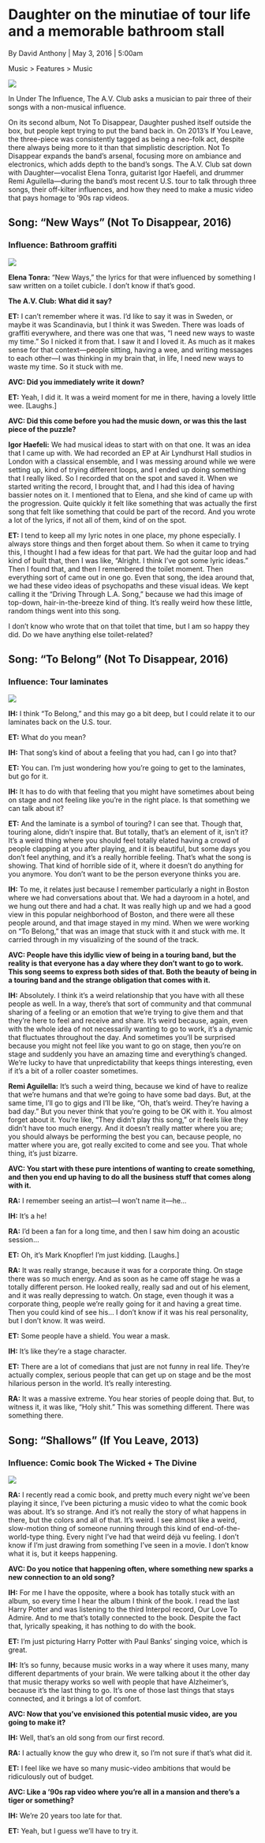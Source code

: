 # Daughter on the minutiae of tour life and a memorable bathroom stall

By David Anthony  |  May 3, 2016 | 5:00am

Music > Features > Music  

<img src="https://i.ytimg.com/vi/LZa5KKfqHtA/maxresdefault.jpg">

In Under The Influence, The A.V. Club asks a musician to pair three of their songs with a non-musical influence.

On its second album, Not To Disappear, Daughter pushed itself outside the box, but people kept trying to put the band back in. On 2013’s If You Leave, the three-piece was consistently tagged as being a neo-folk act, despite there always being more to it than that simplistic description. Not To Disappear expands the band’s arsenal, focusing more on ambiance and electronics, which adds depth to the band’s songs. The A.V. Club sat down with Daughter—vocalist Elena Tonra, guitarist Igor Haefeli, and drummer Remi Aguilella—during the band’s most recent U.S. tour to talk through three songs, their off-kilter influences, and how they need to make a music video that pays homage to ’90s rap videos. 

## Song: “New Ways” (Not To Disappear, 2016)
### Influence: Bathroom graffiti

[<img src="https://i.ytimg.com/vi/LZa5KKfqHtA/maxresdefault.jpg">](https://www.youtube.com/watch?v=LZa5KKfqHtA)

**Elena Tonra:** “New Ways,” the lyrics for that were influenced by something I saw written on a toilet cubicle. I don’t know if that’s good. 

**The A.V. Club: What did it say?**

**ET:** I can’t remember where it was. I’d like to say it was in Sweden, or maybe it was Scandinavia, but I think it was Sweden. There was loads of graffiti everywhere, and there was one that was, “I need new ways to waste my time.” So I nicked it from that. I saw it and I loved it. As much as it makes sense for that context—people sitting, having a wee, and writing messages to each other—I was thinking in my brain that, in life, I need new ways to waste my time. So it stuck with me.

**AVC: Did you immediately write it down?**

**ET:** Yeah, I did it. It was a weird moment for me in there, having a lovely little wee. [Laughs.]

**AVC: Did this come before you had the music down, or was this the last piece of the puzzle?**

**Igor Haefeli:** We had musical ideas to start with on that one. It was an idea that I came up with. We had recorded an EP at Air Lyndhurst Hall studios in London with a classical ensemble, and I was messing around while we were setting up, kind of trying different loops, and I ended up doing something that I really liked. So I recorded that on the spot and saved it. When we started writing the record, I brought that, and I had this idea of having bassier notes on it. I mentioned that to Elena, and she kind of came up with the progression. Quite quickly it felt like something that was actually the first song that felt like something that could be part of the record. And you wrote a lot of the lyrics, if not all of them, kind of on the spot.

**ET:** I tend to keep all my lyric notes in one place, my phone especially. I always store things and then forget about them. So when it came to trying this, I thought I had a few ideas for that part. We had the guitar loop and had kind of built that, then I was like, “Alright. I think I’ve got some lyric ideas.” Then I found that, and then I remembered the toilet moment. Then everything sort of came out in one go. Even that song, the idea around that, we had these video ideas of psychopaths and these visual ideas. We kept calling it the “Driving Through L.A. Song,” because we had this image of top-down, hair-in-the-breeze kind of thing. It’s really weird how these little, random things went into this song.

I don’t know who wrote that on that toilet that time, but I am so happy they did. Do we have anything else toilet-related?

## Song: “To Belong” (Not To Disappear, 2016)
### Influence: Tour laminates

[<img src="https://i.ytimg.com/vi/8gcFQnR_LB8/hqdefault.jpg">](https://www.youtube.com/watch?v=8gcFQnR_LB8)

**IH:** I think “To Belong,” and this may go a bit deep, but I could relate it to our laminates back on the U.S. tour.

**ET:** What do you mean?

**IH:** That song’s kind of about a feeling that you had, can I go into that?

**ET:** You can. I’m just wondering how you’re going to get to the laminates, but go for it.

**IH:** It has to do with that feeling that you might have sometimes about being on stage and not feeling like you’re in the right place. Is that something we can talk about it?

**ET:** And the laminate is a symbol of touring? I can see that. Though that, touring alone, didn’t inspire that. But totally, that’s an element of it, isn’t it? It’s a weird thing where you should feel totally elated having a crowd of people clapping at you after playing, and it is beautiful, but some days you don’t feel anything, and it’s a really horrible feeling. That’s what the song is showing. That kind of horrible side of it, where it doesn’t do anything for you anymore. You don’t want to be the person everyone thinks you are.

**IH:** To me, it relates just because I remember particularly a night in Boston where we had conversations about that. We had a dayroom in a hotel, and we hung out there and had a chat. It was really high up and we had a good view in this popular neighborhood of Boston, and there were all these people around, and that image stayed in my mind. When we were working on “To Belong,” that was an image that stuck with it and stuck with me. It carried through in my visualizing of the sound of the track.

**AVC: People have this idyllic view of being in a touring band, but the reality is that everyone has a day where they don’t want to go to work. This song seems to express both sides of that. Both the beauty of being in a touring band and the strange obligation that comes with it.**

**IH:** Absolutely. I think it’s a weird relationship that you have with all these people as well. In a way, there’s that sort of community and that communal sharing of a feeling or an emotion that we’re trying to give them and that they’re here to feel and receive and share. It’s weird because, again, even with the whole idea of not necessarily wanting to go to work, it’s a dynamic that fluctuates throughout the day. And sometimes you’ll be surprised because you might not feel like you want to go on stage, then you’re on stage and suddenly you have an amazing time and everything’s changed. We’re lucky to have that unpredictability that keeps things interesting, even if it’s a bit of a roller coaster sometimes.

**Remi Aguilella:** It’s such a weird thing, because we kind of have to realize that we’re humans and that we’re going to have some bad days. But, at the same time, I’ll go to gigs and I’ll be like, “Oh, that’s weird. They’re having a bad day.” But you never think that you’re going to be OK with it. You almost forget about it. You’re like, “They didn’t play this song,” or it feels like they didn’t have too much energy. And it doesn’t really matter where you are; you should always be performing the best you can, because people, no matter where you are, got really excited to come and see you. That whole thing, it’s just bizarre.

**AVC: You start with these pure intentions of wanting to create something, and then you end up having to do all the business stuff that comes along with it.**

**RA:** I remember seeing an artist—I won’t name it—he…

**IH:** It’s a he!

**RA:** I’d been a fan for a long time, and then I saw him doing an acoustic session…

**ET:** Oh, it’s Mark Knopfler! I’m just kidding. [Laughs.]

**RA:** It was really strange, because it was for a corporate thing. On stage there was so much energy. And as soon as he came off stage he was a totally different person. He looked really, really sad and out of his element, and it was really depressing to watch. On stage, even though it was a corporate thing, people we’re really going for it and having a great time. Then you could kind of see his… I don’t know if it was his real personality, but I don’t know. It was weird.

**ET:** Some people have a shield. You wear a mask.

**IH:** It’s like they’re a stage character.

**ET:** There are a lot of comedians that just are not funny in real life. They’re actually complex, serious people that can get up on stage and be the most hilarious person in the world. It’s really interesting.

**RA:** It was a massive extreme. You hear stories of people doing that. But, to witness it, it was like, “Holy shit.” This was something different. There was something there. 

## Song: “Shallows” (If You Leave, 2013)
### Influence: Comic book The Wicked + The Divine

[<img src="https://i.ytimg.com/vi/qPK67Px8sR8/maxresdefault.jpg">](https://www.youtube.com/watch?v=qPK67Px8sR8)

**RA:** I recently read a comic book, and pretty much every night we’ve been playing it since, I’ve been picturing a music video to what the comic book was about. It’s so strange. And it’s not really the story of what happens in there, but the colors and all of that. It’s weird. I see almost like a weird, slow-motion thing of someone running through this kind of end-of-the-world-type thing. Every night I’ve had that weird déjà vu feeling. I don’t know if I’m just drawing from something I’ve seen in a movie. I don’t know what it is, but it keeps happening.

**AVC: Do you notice that happening often, where something new sparks a new connection to an old song?**

**IH:** For me I have the opposite, where a book has totally stuck with an album, so every time I hear the album I think of the book. I read the last Harry Potter and was listening to the third Interpol record, Our Love To Admire. And to me that’s totally connected to the book. Despite the fact that, lyrically speaking, it has nothing to do with the book.

**ET:** I’m just picturing Harry Potter with Paul Banks’ singing voice, which is great.

**IH:** It’s so funny, because music works in a way where it uses many, many different departments of your brain. We were talking about it the other day that music therapy works so well with people that have Alzheimer’s, because it’s the last thing to go. It’s one of those last things that stays connected, and it brings a lot of comfort.

**AVC: Now that you’ve envisioned this potential music video, are you going to make it?**

**IH:** Well, that’s an old song from our first record.

**RA:** I actually know the guy who drew it, so I’m not sure if that’s what did it.

**ET:** I feel like we have so many music-video ambitions that would be ridiculously out of budget.

**AVC: Like a ’90s rap video where you’re all in a mansion and there’s a tiger or something?**

**IH:** We’re 20 years too late for that.

**ET:** Yeah, but I guess we’ll have to try it. 
